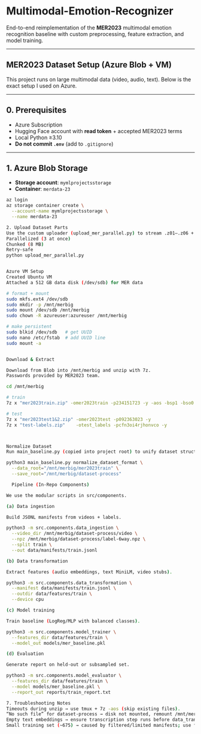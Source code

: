 # Multimodal-Emotion-Recognizer
End-to-end reimplementation of the **MER2023** multimodal emotion recognition baseline with custom preprocessing, feature extraction, and model training.

---

## MER2023 Dataset Setup (Azure Blob + VM)

This project runs on large multimodal data (video, audio, text). Below is the exact setup I used on Azure.

---

## 0. Prerequisites
- Azure Subscription  
- Hugging Face account with **read token** + accepted MER2023 terms  
- Local Python ≥3.10  
- **Do not commit `.env`** (add to `.gitignore`)  

---

## 1. Azure Blob Storage
- **Storage account**: `mymlprojectsstorage`  
- **Container**: `merdata-23`  

```bash
az login
az storage container create \
  --account-name mymlprojectsstorage \
  --name merdata-23

2. Upload Dataset Parts
Use the custom uploader (upload_mer_parallel.py) to stream .z01–.z06 + .zip from Hugging Face into Blob.
Parallelized (3 at once)
Chunked (8 MB)
Retry-safe
python upload_mer_parallel.py


Azure VM Setup
Created Ubuntu VM
Attached a 512 GB data disk (/dev/sdb) for MER data

# format + mount
sudo mkfs.ext4 /dev/sdb
sudo mkdir -p /mnt/merbig
sudo mount /dev/sdb /mnt/merbig
sudo chown -R azureuser:azureuser /mnt/merbig

# make persistent
sudo blkid /dev/sdb   # get UUID
sudo nano /etc/fstab  # add UUID line
sudo mount -a


Download & Extract

Download from Blob into /mnt/merbig and unzip with 7z.
Passwords provided by MER2023 team.

cd /mnt/merbig

# train
7z x "mer2023train.zip" -omer2023train -p234151723 -y -aos -bsp1 -bso0

# test
7z x "mer2023test1&2.zip" -omer2023test -p092363023 -y
7z x "test-labels.zip"    -otest_labels -pcfn3oi4rjhonvco -y



Normalize Dataset
Run main_baseline.py (copied into project root) to unify dataset structure.

python3 main_baseline.py normalize_dataset_format \
  --data_root="/mnt/merbig/mer2023train" \
  --save_root="/mnt/merbig/dataset-process"

  Pipeline (In-Repo Components)

We use the modular scripts in src/components.

(a) Data ingestion

Build JSONL manifests from videos + labels.

python3 -m src.components.data_ingestion \
  --video_dir /mnt/merbig/dataset-process/video \
  --npz /mnt/merbig/dataset-process/label-6way.npz \
  --split train \
  --out data/manifests/train.jsonl

(b) Data transformation

Extract features (audio embeddings, text MiniLM, video stubs).

python3 -m src.components.data_transformation \
  --manifest data/manifests/train.jsonl \
  --outdir data/features/train \
  --device cpu

(c) Model training

Train baseline (LogReg/MLP with balanced classes).

python3 -m src.components.model_trainer \
  --features_dir data/features/train \
  --model_out models/mer_baseline.pkl

(d) Evaluation

Generate report on held-out or subsampled set.

python3 -m src.components.model_evaluator \
  --features_dir data/features/train \
  --model models/mer_baseline.pkl \
  --report_out reports/train_report.txt

7. Troubleshooting Notes
Timeouts during unzip → use tmux + 7z -aos (skip existing files).
“No such file” for dataset-process → disk not mounted, remount /mnt/merbig.
Empty text embeddings → ensure transcription step runs before data_transformation.
Small training set (~675) → caused by filtered/limited manifests; use full manifest to train on 3,373+ samples.